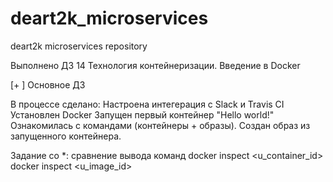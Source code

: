 # deart2k_microservices
deart2k microservices repository


Выполнено ДЗ 14
Технология контейнеризации. Введение в Docker

[+ ] Основное ДЗ

В процессе сделано:
Настроена интегерация с Slack и Travis CI
Установлен Docker
Запущен первый контейнер "Hello world!"
Ознакомилась с командами (контейнеры + образы).
Создан образ из запущенного контейнера.

Задание со *:
сравнение вывода команд docker inspect <u_container_id> docker inspect <u_image_id>